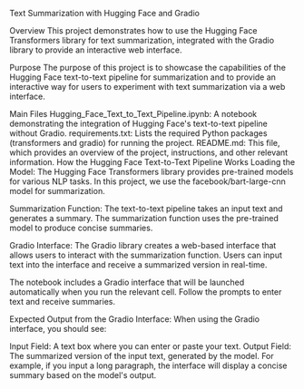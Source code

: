 Text Summarization with Hugging Face and Gradio

Overview
This project demonstrates how to use the Hugging Face Transformers library for text summarization, integrated with the Gradio library to provide an interactive web interface.

Purpose
The purpose of this project is to showcase the capabilities of the Hugging Face text-to-text pipeline for summarization and to provide an interactive way for users to experiment with text summarization via a web interface. 

Main Files
Hugging_Face_Text_to_Text_Pipeline.ipynb: A notebook demonstrating the integration of Hugging Face's text-to-text pipeline without Gradio. 
requirements.txt: Lists the required Python packages (transformers and gradio) for running the project.
README.md: This file, which provides an overview of the project, instructions, and other relevant information.
How the Hugging Face Text-to-Text Pipeline Works
Loading the Model: The Hugging Face Transformers library provides pre-trained models for various NLP tasks. In this project, we use the facebook/bart-large-cnn model for summarization.

Summarization Function: The text-to-text pipeline takes an input text and generates a summary. The summarization function uses the pre-trained model to produce concise summaries.

Gradio Interface: The Gradio library creates a web-based interface that allows users to interact with the summarization function. Users can input text into the interface and receive a summarized version in real-time.


The notebook includes a Gradio interface that will be launched automatically when you run the relevant cell. Follow the prompts to enter text and receive summaries.

Expected Output from the Gradio Interface:
When using the Gradio interface, you should see:

Input Field: A text box where you can enter or paste your text.
Output Field: The summarized version of the input text, generated by the model.
For example, if you input a long paragraph, the interface will display a concise summary based on the model's output.




